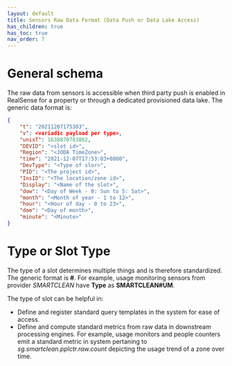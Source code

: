 ```yaml
---
layout: default
title: Sensors Raw Data Format (Data Push or Data Lake Access)
has_children: true
has_toc: true
nav_order: 7
---
```


# General schema
The raw data from sensors is accessible when third party push is enabled in RealSense for a property or through a dedicated provisioned data lake.
The generic data format is:
```json
{
	"t": "20211207175303",
	"v": <variadic payload per type>,
	"unixT": 1638870783862,
	"DEVID": "<slot id>",
	"Region": "<JODA TimeZone>",
	"time": "2021-12-07T17:53:03+0800",
	"DevType": "<Type of slor>",
	"PID": "<The project id>",
	"InsID": "<The location/zone id>",
	"Display": "<Name of the slot>",
	"dow": "<Day of Week - 0: Sun to 5: Sat>",
	"month": "<Month of year - 1 to 12>",
	"hour": "<Hour of day - 0 to 23>",
	"dom": "<Day of month>",
	"minute": "<Minute>"
}
```
# Type or Slot Type
The type of a slot determines multiple things and is therefore standardized. The generic format is **<Approved Device Provider>#<Predefined slot type>**. For example, usage monitoring sensors from provider *SMARTCLEAN* have **Type** as **SMARTCLEAN#UM**.
	
The type of slot can be helpful in:
* Define and register standard query templates in the system for ease of access.
* Define and compute standard metrics from raw data in downstream processing engines. For example, usage monitors and people counters emit a standard metric in system pertaning to *sg.smartclean.pplctr.raw.count* depicting the usage trend of a zone over time.
